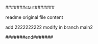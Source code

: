 #######start#######

readme original file content

add 2222222222 modify in branch main2

#######end#######
